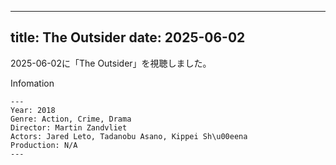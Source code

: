 
---
title: The Outsider
date: 2025-06-02
---

2025-06-02に「The Outsider」を視聴しました。

Infomation
```
---
Year: 2018
Genre: Action, Crime, Drama
Director: Martin Zandvliet
Actors: Jared Leto, Tadanobu Asano, Kippei Sh\u00eena
Production: N/A
---
```

